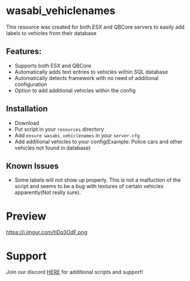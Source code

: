 # wasabi_vehiclenames
This resource was created for both ESX and QBCore servers to easily add labels to vehicles from their database

## Features:
- Supports both ESX and QBCore
- Automatically adds text entries to vehicles within SQL database
- Automatically detects framework with no need of additional configuration
- Option to add additional vehicles within the config


## Installation

- Download 
- Put script in your `resources` directory
- Add `ensure wasabi_vehiclenames` in your `server.cfg`
- Add additional vehicles to your config(Example: Police cars and other vehicles not found in database)

## Known Issues

- Some labels will not show up properly. This is not a malfuction of the script and seems to be a bug with textures of certain vehicles apparently(Not really sure).

# Preview
https://i.imgur.com/hDq3OdF.png

# Support
Join our discord <a href='https://discord.gg/XJFNyMy3Bv'>HERE</a> for additional scripts and support!
